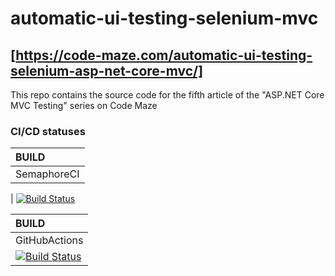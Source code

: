 # automatic-ui-testing-selenium-mvc

## [https://code-maze.com/automatic-ui-testing-selenium-asp-net-core-mvc/]

This repo contains the source code for the fifth article of the "ASP.NET Core MVC Testing" series on Code Maze

### CI/CD statuses

| BUILD       |
| :---------- |
| SemaphoreCI |

| [![Build Status](https://vabic.semaphoreci.com/badges/CodeMazeSelenium/branches/work.svg?key=1db44441-6274-44b9-8df1-7767d407e5e1)](https://vabic.semaphoreci.com/projects/CodeMazeSelenium?key=1db44441-6274-44b9-8df1-7767d407e5e1)

| BUILD                                                                                                                                                           |
| :-------------------------------------------------------------------------------------------------------------------------------------------------------------- |
| GitHubActions                                                                                                                                                   |
| [![Build Status](https://github.com/actions/CodeMazeSelenium/workflows/Ubuntu_Docker/badge.svg?branch=work)](https://github.com/vabic/CodeMazeSelenium/actions) |
